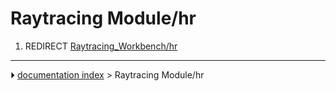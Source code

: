 # Raytracing Module/hr
1.  REDIRECT [Raytracing_Workbench/hr](Raytracing_Workbench/hr.md)



---
⏵ [documentation index](../README.md) > Raytracing Module/hr
